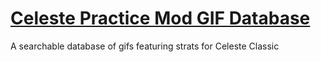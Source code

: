 # [Celeste Practice Mod GIF Database](https://stevenfelix505.github.io/Celeste-Practice-Mod-gifs)
A searchable database of gifs featuring strats for Celeste Classic
